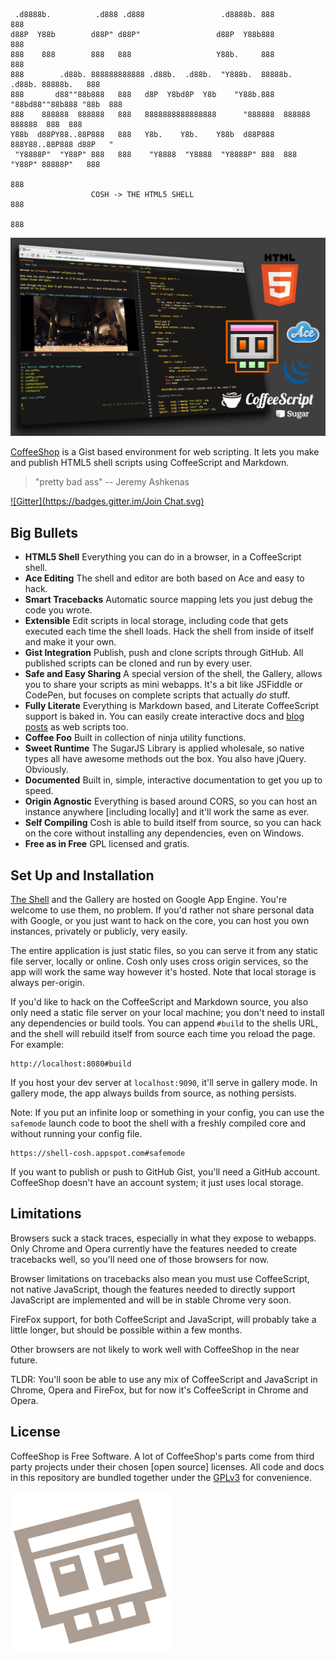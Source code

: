 
     .d8888b.          .d888 .d888                 .d8888b. 888                       888
    d88P  Y88b        d88P" d88P"                 d88P  Y88b888                       888
    888    888        888   888                   Y88b.     888                       888
    888        .d88b. 888888888888 .d88b.  .d88b.  "Y888b.  88888b.  .d88b. 88888b.   888
    888       d88""88b888   888   d8P  Y8bd8P  Y8b    "Y88b.888 "88bd88""88b888 "88b  888
    888    888888  888888   888   8888888888888888      "888888  888888  888888  888  888
    Y88b  d88PY88..88P888   888   Y8b.    Y8b.    Y88b  d88P888  888Y88..88P888 d88P   "
     "Y8888P"  "Y88P" 888   888    "Y8888  "Y8888  "Y8888P" 888  888 "Y88P" 88888P"   888
                                                                            888
                      COSH -> THE HTML5 SHELL                               888
                                                                            888

![screenshot](https://raw.githubusercontent.com/carlsmith/coffeeshop/master/images/props.png)

[CoffeeShop][1] is a Gist based environment for web scripting. It lets you make and
publish HTML5 shell scripts using CoffeeScript and Markdown.

> "pretty bad ass" -- Jeremy Ashkenas

[![Gitter](https://badges.gitter.im/Join Chat.svg)](https://gitter.im/carlsmith/coffeeshop?utm_source=badge&utm_medium=badge&utm_campaign=pr-badge&utm_content=badge)

Big Bullets
-----------

- **HTML5 Shell** Everything you can do in a browser, in a CoffeeScript shell.
- **Ace Editing** The shell and editor are both based on Ace and easy to hack.
- **Smart Tracebacks** Automatic source mapping lets you just debug the code you wrote.
- **Extensible** Edit scripts in local storage, including code that gets executed each
time the shell loads. Hack the shell from inside of itself and make it your own.
- **Gist Integration** Publish, push and clone scripts through GitHub. All published
scripts can be cloned and run by every user.
- **Safe and Easy Sharing** A special version of the shell, the Gallery, allows you to
share your scripts as mini webapps. It's a bit like JSFiddle or CodePen, but focuses on
complete scripts that actually *do* stuff.
- **Fully Literate** Everything is Markdown based, and Literate CoffeeScript support is
baked in. You can easily create interactive docs and [blog posts][2] as web scripts too.
- **Coffee Foo** Built in collection of ninja utility functions.
- **Sweet Runtime** The SugarJS Library is applied wholesale, so native types all
have awesome methods out the box. You also have jQuery. Obviously.
- **Documented** Built in, simple, interactive documentation to get you up to speed.
- **Origin Agnostic** Everything is based around CORS, so you can host an instance
anywhere [including locally] and it'll work the same as ever.
- **Self Compiling** Cosh is able to build itself from source, so you can hack on the
core without installing any dependencies, even on Windows.
- **Free as in Free** GPL licensed and gratis.

Set Up and Installation
-----------------------

[The Shell][1] and the Gallery are hosted on Google App Engine. You're welcome to use
them, no problem. If you'd rather not share personal data with Google, or you just want
to hack on the core, you can host you own instances, privately or publicly, very easily.

The entire application is just static files, so you can serve it from any static file
server, locally or online. Cosh only uses cross origin services, so the app will work
the same way however it's hosted. Note that local storage is always per-origin.

If you'd like to hack on the CoffeeScript and Markdown source, you also only need a
static file server on your local machine; you don't need to install any dependencies
or build tools. You can append `#build` to the shells URL, and the shell will rebuild
itself from source each time you reload the page. For example:

    http://localhost:8080#build

If you host your dev server at `localhost:9090`, it'll serve in gallery mode. In
gallery mode, the app always builds from source, as nothing persists.

Note: If you put an infinite loop or something in your config, you can use the
`safemode` launch code to boot the shell with a freshly compiled core and without
running your config file.

    https://shell-cosh.appspot.com#safemode

If you want to publish or push to GitHub Gist, you'll need a GitHub account.
CoffeeShop doesn't have an account system; it just uses local storage.

Limitations
-----------

Browsers suck a stack traces, especially in what they expose to webapps. Only
Chrome and Opera currently have the features needed to create tracebacks well,
so you'll need one of those browsers for now.

Browser limitations on tracebacks also mean you must use CoffeeScript, not
native JavaScript, though the features needed to directly support JavaScript
are implemented and will be in stable Chrome very soon.

FireFox support, for both CoffeeScript and JavaScript, will probably take a
little longer, but should be possible within a few months.

Other browsers are not likely to work well with CoffeeShop in the near future.

TLDR: You'll soon be able to use any mix of CoffeeScript and JavaScript in
Chrome, Opera and FireFox, but for now it's CoffeeScript in Chrome and Opera.

License
-------

CoffeeShop is Free Software. A lot of CoffeeShop's parts come from third party
projects under their chosen [open source] licenses. All code and docs in this
repository are bundled together under the [GPLv3][3] for convenience.

![logo](https://raw.githubusercontent.com/carlsmith/coffeeshop/master/images/skull_stamp.png)

[1]: https://shell-cosh.appspot.com/ "CoffeeShop"
[2]: https://gallery-cosh.appspot.com/#2527b9a1d347a747be49 "ES6 Rant"
[3]: http://www.gnu.org/licenses/gpl-3.0.html "GNU General Public License v3"
